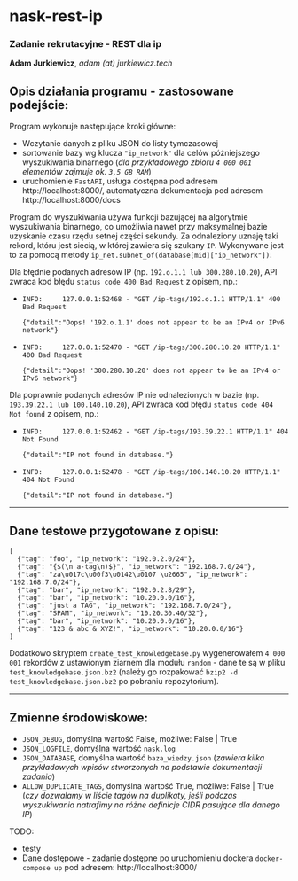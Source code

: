 # nask-rest-ip
### Zadanie rekrutacyjne - REST dla ip

**Adam Jurkiewicz**, *adam (at) jurkiewicz.tech*

## Opis działania programu - zastosowane podejście:

Program wykonuje następujące kroki główne:
- Wczytanie danych z pliku JSON do listy tymczasowej
- sortowanie bazy wg klucza `"ip_network"` dla celów późniejszego wyszukiwania binarnego
  (*dla przykładowego zbioru `4 000 001` elementów zajmuje ok. `3,5 GB RAM`*)
- uruchomienie `FastAPI`, usługa dostępna pod adresem http://localhost:8000/, automatyczna dokumentacja pod adresem http://localhost:8000/docs

Program do wyszukiwania używa funkcji bazującej na algorytmie wyszukiwania binarnego, co umożliwia nawet przy maksymalnej 
bazie uzyskanie czasu rzędu setnej części sekundy. Za odnaleziony uznaję taki rekord, któru jest siecią, w której 
zawiera się szukany `IP`. Wykonywane jest to za pomocą metody `ip_net.subnet_of(database[mid]["ip_network"])`.

Dla błędnie podanych adresów IP (np. `192.o.1.1 lub 300.280.10.20`), API zwraca kod błędu `status code 400 Bad Request` z opisem, np.:
- `INFO:     127.0.0.1:52468 - "GET /ip-tags/192.o.1.1 HTTP/1.1" 400 Bad Request`

  `{"detail":"Oops! '192.o.1.1' does not appear to be an IPv4 or IPv6 network"}`
  

- `INFO:     127.0.0.1:52470 - "GET /ip-tags/300.280.10.20 HTTP/1.1" 400 Bad Request` 

  `{"detail":"Oops! '300.280.10.20' does not appear to be an IPv4 or IPv6 network"}`

Dla poprawnie podanych adresów IP nie odnalezionych w bazie (np. `193.39.22.1 lub 100.140.10.20`), API zwraca kod błędu `status code 404 Not found` z opisem, np.:
- `INFO:     127.0.0.1:52462 - "GET /ip-tags/193.39.22.1 HTTP/1.1" 404 Not Found`
  
  `{"detail":"IP not found in database."}`


- `INFO:     127.0.0.1:52478 - "GET /ip-tags/100.140.10.20 HTTP/1.1" 404 Not Found`
  
  `{"detail":"IP not found in database."}`

----
## Dane testowe przygotowane z opisu:

```
[
  {"tag": "foo", "ip_network": "192.0.2.0/24"},
  {"tag": "{$(\n a-tag\n)$}", "ip_network": "192.168.7.0/24"},
  {"tag": "za\u017c\u00f3\u0142\u0107 \u2665", "ip_network": "192.168.7.0/24"},
  {"tag": "bar", "ip_network": "192.0.2.8/29"},
  {"tag": "bar", "ip_network": "10.20.0.0/16"},
  {"tag": "just a TAG", "ip_network": "192.168.7.0/24"},
  {"tag": "SPAM", "ip_network": "10.20.30.40/32"},
  {"tag": "bar", "ip_network": "10.20.0.0/16"},
  {"tag": "123 & abc & XYZ!", "ip_network": "10.20.0.0/16"}
]
```

Dodatkowo skryptem `create_test_knowledgebase.py` wygenerowałem `4 000 001` rekordów z ustawionym ziarnem dla modułu `random` - dane te są w pliku `test_knowledgebase.json.bz2` (należy go rozpakować `bzip2 -d test_knowledgebase.json.bz2` po pobraniu repozytorium). 

----
## Zmienne środowiskowe:
* `JSON_DEBUG`, domyślna wartość False, możliwe: False | True
* `JSON_LOGFILE`, domyślna wartość `nask.log`
* `JSON_DATABASE`, domyślna wartość `baza_wiedzy.json` (*zawiera kilka przykładowych wpisów stworzonych na podstawie dokumentacji zadania*)
* `ALLOW_DUPLICATE_TAGS`, domyślna wartość True, możliwe: False | True (*czy dozwalamy w liście tagów na duplikaty, jeśli podczas wyszukiwania natrafimy na różne definicje CIDR pasujące dla danego IP*)


TODO:
- testy
- Dane dostępowe - zadanie dostępne po uruchomieniu dockera  `docker-compose up` pod adresem: http://localhost:8000/ 

